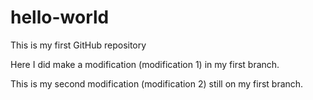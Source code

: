 # hello-world
This is my first GitHub repository

Here I did make a modification (modification 1) in my first branch. 

This is my second modification (modification 2) still on my first branch. 
